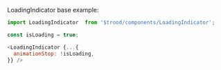 LoadingIndicator base example:

```js
import LoadingIndicator  from '$trood/components/LoadingIndicator';

const isLoading = true;

<LoadingIndicator {...{
  animationStop: !isLoading,
}} />
```
